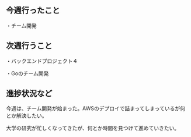 ## 今週行ったこと

・チーム開発

## 次週行うこと

・バックエンドプロジェクト４

・Goのチーム開発

## 進捗状況など
今週は、チーム開発が始まった。AWSのデプロイで詰まってしまっているが何とか解決したい。

大学の研究が忙しくなってきたが、何とか時間を見つけて進めていきたい。
